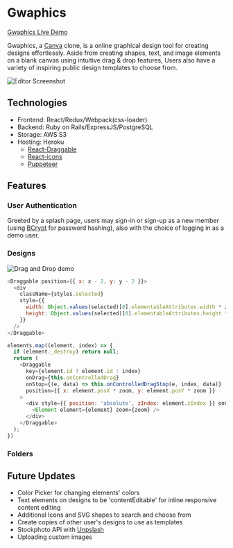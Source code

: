 # Gwaphics

[Gwaphics Live Demo](https://gwaphics.herokuapp.com/)

Gwaphics, a [Canva](https://www.canva.com/) clone, is a online graphical design tool for creating designs effortlessly. Aside from creating shapes, text, and image elements on a blank canvas using intuitive drag & drop features, Users also have a variety of inspiring public design templates to choose from.

![Editor Screenshot](https://i.imgur.com/ezwZkrE.png)

## Technologies
* Frontend: React/Redux/Webpack(css-loader)
* Backend: Ruby on Rails/ExpressJS/PostgreSQL
* Storage: AWS S3
* Hosting: Heroku
  * [React-Draggable](https://www.npmjs.com/package/react-draggable/)
  * [React-icons](https://react-icons.github.io/react-icons/)
  * [Puppeteer](https://pptr.dev/)

## Features
### User Authentication
Greeted by a splash page, users may sign-in or sign-up as a new member (using [BCrypt](https://rubygems.org/gems/bcrypt/) for password hashing), also with the choice of logging in as a demo user.

### Designs

![Drag and Drop demo](https://i.imgur.com/dUWZlW2.gif)

```javascript
<Draggable position={{ x: x - 2, y: y - 2 }}>
  <div
    className={styles.selected}
    style={{
      width: Object.values(selected)[0].elementableAttributes.width * zoom,
      height: Object.values(selected)[0].elementableAttributes.height * zoom,
    }}
  />
</Draggable>
```

```javascript
elements.map((element, index) => {
  if (element._destroy) return null;
  return (
    <Draggable
      key={element.id ? element.id : index}
      onDrag={this.onControlledDrag}
      onStop={(e, data) => this.onControlledDragStop(e, index, data)}
      position={{ x: element.posX * zoom, y: element.posY * zoom }}
    >
      <div style={{ position: 'absolute', zIndex: element.zIndex }} onClick={() => setSelected(index)}>
        <Element element={element} zoom={zoom} />
      </div>
    </Draggable>
  );
})
```

### Folders

## Future Updates
* Color Picker for changing elements' colors
* Text elements on designs to be 'contentEditable' for inline responsive content editing
* Additional Icons and SVG shapes to search and choose from
* Create copies of other user's designs to use as templates
* Stockphoto API with [Unpslash](https://unsplash.com/developers)
* Uploading custom images